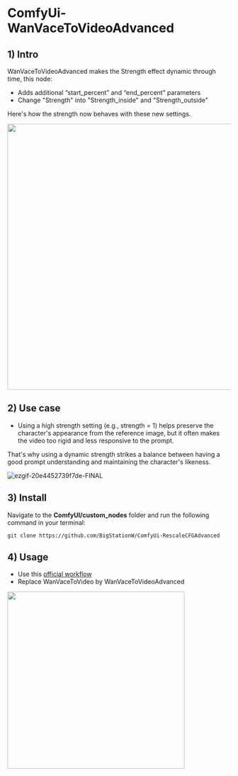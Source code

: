 # ComfyUi-WanVaceToVideoAdvanced

## 1) Intro
WanVaceToVideoAdvanced makes the Strength effect dynamic through time, this node:
- Adds additional “start_percent” and “end_percent” parameters
- Change "Strength" into "Strength_inside" and "Strength_outside"

Here's how the strength now behaves with these new settings.

<img src="https://github.com/user-attachments/assets/f0f20bc7-493e-4432-8bce-0bb3751ec3ff" width="600" />

## 2) Use case
- Using a high strength setting (e.g., strength = 1) helps preserve the character's appearance from the reference image, but it often makes the video too rigid and less responsive to the prompt.
  
That's why using a dynamic strength strikes a balance between having a good prompt understanding and maintaining the character's likeness.

![ezgif-20e4452739f7de-FINAL](https://github.com/user-attachments/assets/aa8f5096-abd6-4158-9757-d550b9894af6)

## 3) Install
Navigate to the **ComfyUI/custom_nodes** folder and run the following command in your terminal:

```git clone https://github.com/BigStationW/ComfyUi-RescaleCFGAdvanced```

## 4) Usage
- Use this [official workflow](https://github.com/comfyanonymous/ComfyUI_examples/blob/master/wan/vace_reference_to_video.json)
- Replace WanVaceToVideo by WanVaceToVideoAdvanced

<img src="https://github.com/user-attachments/assets/cf4dc31a-e56d-4b43-abf6-8ecfc2f2fc30" width="400" />


